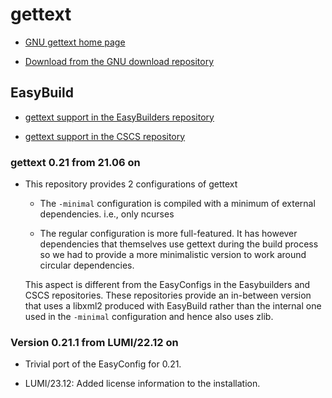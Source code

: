 # gettext

  * [GNU gettext home page](http://www.gnu.org/software/gettext)

  * [Download from the GNU download repository](https://ftp.gnu.org/pub/gnu/gettext/)


## EasyBuild

  * [ gettext support in the EasyBuilders repository](https://github.com/easybuilders/easybuild-easyconfigs/tree/develop/easybuild/easyconfigs/g/gettext)

  * [gettext support in the CSCS repository](https://github.com/eth-cscs/production/tree/master/easybuild/easyconfigs/g/gettext)


### gettext 0.21 from 21.06 on

  * This repository provides 2 configurations of gettext

      * The ``-minimal`` configuration is compiled with a minimum of external dependencies.
        i.e., only ncurses

      * The regular configuration is more full-featured. It has however dependencies that
        themselves use gettext during the build process so we had to provide a more
        minimalistic version to work around circular dependencies.

    This aspect is different from the EasyConfigs in the Easybuilders and CSCS repositories.
    These repositories provide an in-between version that uses a libxml2 produced with
    EasyBuild rather than the internal one used in the ``-minimal`` configuration and
    hence also uses zlib.


### Version 0.21.1 from LUMI/22.12 on

  * Trivial port of the EasyConfig for 0.21.
  
  * LUMI/23.12: Added license information to the installation.
